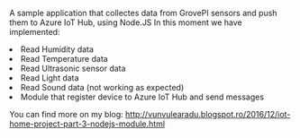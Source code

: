 A sample application that collectes data from GrovePI sensors and push them to Azure IoT Hub, using Node.JS
In this moment we have implemented:
<ls>
<li>Read Humidity data</li>
<li>Read Temperature data</li>
<li>Read Ultrasonic sensor data</li>
<li>Read Light data</li>
<li>Read Sound data (not working as expected)</li>
<li>Module that register device to Azure IoT Hub and send messages </li>
</ls>

You can find more on my blog: http://vunvulearadu.blogspot.ro/2016/12/iot-home-project-part-3-nodejs-module.html
